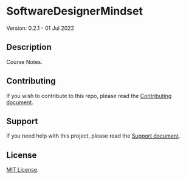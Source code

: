 # SoftwareDesignerMindset

Version: 0.2.1 - 01 Jul 2022

## Description

Course Notes.

## Contributing

If you wish to contribute to this repo, please read the [Contributing document](.github/CONTRIBUTING.md).

## Support

If you need help with this project, please read the [Support document](.github/SUPPORT.md).

## License

[MIT License](LICENSE).
